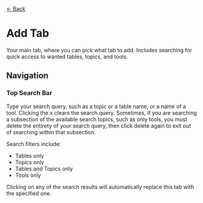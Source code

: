 <a href="../MAIN.md" class="back">← Back</a>

# Add Tab

Your main tab, where you can pick what tab to add. Includes searching for quick access to wanted tables, topics, and tools.

## Navigation

### Top Search Bar
Type your search query, such as a topic or a table name, or a name of a tool. Clicking the <kbd>x</kbd> clears the search query. Sometimes, if you are searching a subsection of the available search topics, such as only tools, you must delete the entirety of your search query, then click delete again to exit out of searching within that subsection.

Search filters include:
- Tables only
- Topics only
- Tables and Topics only
- Tools only

Clicking on any of the search results will automatically replace this tab with the specified one.
